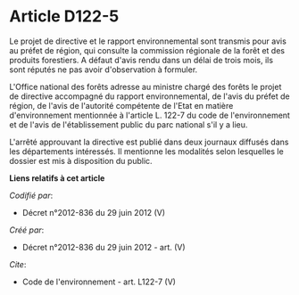 # Article D122-5

Le projet de directive et le rapport environnemental sont transmis pour avis au préfet de région, qui consulte la commission
régionale de la forêt et des produits forestiers. A défaut d'avis rendu dans un délai de trois mois, ils sont réputés ne pas
avoir d'observation à formuler. 

L'Office national des forêts adresse au ministre chargé des forêts le projet de directive accompagné du rapport
environnemental, de l'avis du préfet de région, de l'avis de l'autorité compétente de l'Etat en matière d'environnement
mentionnée à l'article L. 122-7 du code de l'environnement et de l'avis de l'établissement public du parc national s'il y a
lieu. 

L'arrêté approuvant la directive est publié dans deux journaux diffusés dans les départements intéressés. Il mentionne les
modalités selon lesquelles le dossier est mis à disposition du public.

**Liens relatifs à cet article**

_Codifié par_:

  - Décret n°2012-836 du 29 juin 2012 (V)

_Créé par_:

  - Décret n°2012-836 du 29 juin 2012 - art. (V)

_Cite_:

  - Code de l'environnement - art. L122-7 (V)
